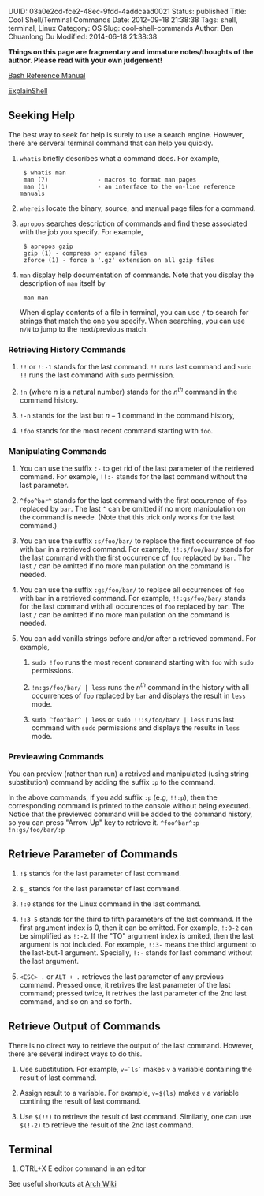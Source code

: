 UUID: 03a0e2cd-fce2-48ec-9fdd-4addcaad0021
Status: published
Title: Cool Shell/Terminal Commands
Date: 2012-09-18 21:38:38
Tags: shell, terminal, Linux
Category: OS
Slug: cool-shell-commands
Author: Ben Chuanlong Du
Modified: 2014-06-18 21:38:38

**Things on this page are fragmentary and immature notes/thoughts of the author. Please read with your own judgement!**


[Bash Reference Manual](http://www.gnu.org/software/bash/manual/bashref.html)

[ExplainShell](https://www.explainshell.com/)

## Seeking Help

The best way to seek for help is surely to use a search engine.
However, there are serveral terminal command that can help you quickly.

1. `whatis` briefly describes what a command does.
    For example,

        $ whatis man
        man (7)              - macros to format man pages
        man (1)              - an interface to the on-line reference manuals

2. `whereis` locate the binary, source, and manual page files for a command.

3. `apropos` searches description of commands
    and find these associated with the job you specify.
    For example,

        $ apropos gzip
        gzip (1) - compress or expand files
        zforce (1) - force a '.gz' extension on all gzip files

3. `man` display help documentation of commands.
    Note that you display the description of `man` itself by

        man man

    When display contents of a file in terminal,
    you can use `/` to search for strings that match the one you specify.
    When searching,
    you can use `n/N` to jump to the next/previous match.

### Retrieving History Commands

1. `!!` or `!:-1` stands for the last command.
    `!!` runs last command and `sudo !!` runs the last command with `sudo` permission.

2. `!n` (where $n$ is a natural number) stands for the $n^{th}$ command in the command history.

3. `!-n` stands for the last but $n-1$ command in the command history,

4. `!foo` stands for the most recent command starting with `foo`.

### Manipulating Commands

1. You can use the suffix `:-` to get rid of
    the last parameter of the retrieved command.
    For example,
    `!!:-` stands for the last command without the last parameter.

2. `^foo^bar^` stands for the last command
    with the first occurence of `foo` replaced by `bar`.
    The last `^` can be omitted if no more manipulation on the command is neede.
    (Note that this trick only works for the last command.)

2. You can use the suffix `:s/foo/bar/` to replace the first occurrence of `foo` with `bar`
    in a retrieved command.
    For example,
    `!!:s/foo/bar/` stands for the last command
    with the first occurrence of `foo` replaced by `bar`.
    The last `/` can be omitted if no more manipulation on the command is needed.

2. You can use the suffix `:gs/foo/bar/` to replace all occurrences of `foo` with `bar`
    in a retrieved command.
    For example,
    `!!:gs/foo/bar/` stands for the last command
    with all occurences of `foo` replaced by `bar`.
    The last `/` can be omitted if no more manipulation on the command is needed.

3. You can add vanilla strings before and/or after a retrieved command.
    For example,

    1. `sudo !foo` runs the most recent command starting with `foo` with
        `sudo` permissions.

    2. `!n:gs/foo/bar/ | less` runs the $n^{th}$ command in the history
        with all occurrences of `foo` replaced by `bar`
        and displays the result in `less` mode.

    3. `sudo ^foo^bar^ | less` or `sudo !!:s/foo/bar/ | less` runs last command
        with `sudo` permissions and displays the results in `less` mode.

### Previeawing Commands

You can preview (rather than run) a retrived and manipulated (using string substitution) command
by adding the suffix `:p` to the command.  

In the above commands,
if you add suffix `:p` (e.g, `!!:p`),
then the corresponding command is printed to the console without being executed.
Notice that the previewed command will be added to the command history,
so you can press "Arrow Up" key to retrieve it.
`^foo^bar^:p` `!n:gs/foo/bar/:p`

## Retrieve Parameter of Commands

1. `!$` stands for the last parameter of last command.

2. `$_` stands for the last parameter of last command.

3. `!:0` stands for the Linux command in the last command.

4. `!:3-5` stands for the third to fifth parameters of the last command.
    If the first argument index is 0, then it can be omitted.
    For example, `!:0-2` can be simplified as `!:-2`.
    If the "TO" argument index is omited,
    then the last argument is not included.
    For example, `!:3-` means the third argument to the last-but-1 argument.
    Specially, `!:-` stands for last command without the last argument.

5. `<ESC> .` or `ALT + .` retrieves the last parameter of any previous command.
    Pressed once, it retrives the last parameter of the last command;
    pressed twice, it retrives the last parameter of the 2nd last command,
    and so on and so forth.

## Retrieve Output of Commands

There is no direct way to retrieve the output of the last command.
However,
there are several indirect ways to do this.

1. Use substitution.
    For example,
    `` v=`ls` `` makes `v` a variable containing the result of last command.

2. Assign result to a variable.
    For example,
    `v=$(ls)` makes `v` a variable contining the result of last command.

3. Use `$(!!)` to retrieve the result of last command.
    Similarly,
    one can use `$(!-2)` to retrieve the result of the 2nd last command.

## Terminal

1. CTRL+X E editor command in an editor

See useful shortcuts at
[Arch Wiki](https://wiki.archlinux.org/index.php/Keyboard_Shortcuts)
